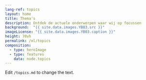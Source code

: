 ```yaml
---
lang-ref: topics
layout: home
title: Thema's
description: Ontdek de actuele onderwerpen waar wij op focussen
background:  "{{ site.data.images.YB03.src }}"
imageLicense: "{{ site.data.images.YB03.caption }}"
height: 70vh
permalink: /nl/topics
composition:
  - type: heroImage
  - type: features
    data: node.topics
---
```


Edit `/topics.md` to change the text.
